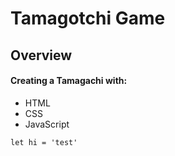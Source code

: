 # Tamagotchi Game

## Overview
#### Creating a Tamagachi with:
- HTML
- CSS
- JavaScript
```
let hi = 'test'
```
